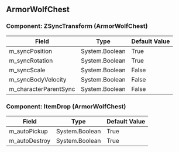 ## ArmorWolfChest

### Component: ZSyncTransform (ArmorWolfChest)

|Field|Type|Default Value|
|-----|----|-------------|
|m_syncPosition|System.Boolean|True|
|m_syncRotation|System.Boolean|True|
|m_syncScale|System.Boolean|False|
|m_syncBodyVelocity|System.Boolean|False|
|m_characterParentSync|System.Boolean|False|

### Component: ItemDrop (ArmorWolfChest)

|Field|Type|Default Value|
|-----|----|-------------|
|m_autoPickup|System.Boolean|True|
|m_autoDestroy|System.Boolean|True|

